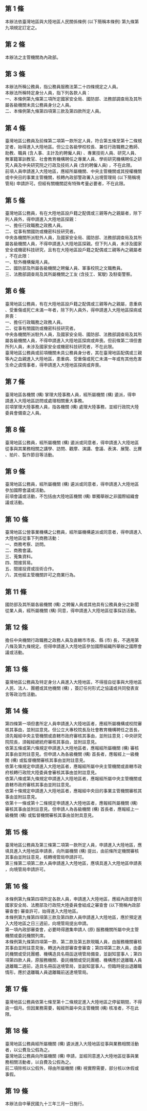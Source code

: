 第 1 條
-------
本辦法依臺灣地區與大陸地區人民關係條例 (以下簡稱本條例) 第九條第  
九項規定訂定之。

第 2 條
-------
本辦法之主管機關為內政部。

第 3 條
-------
本辦法所稱公務員，指公務員服務法第二十四條規定之人員。  
本辦法所稱特定身分人員，指下列各款人員：  
一、本條例第九條第三項所定國家安全局、國防部、法務部調查局及其所  
    屬各級機關未具公務員身分之人員。  
二、本條例第九條第四項第三款及第四款所定人員。

第 4 條
-------
臺灣地區公務員及前條第二項第一款所定人員，符合第五條至第十二條規  
定者，始得進入大陸地區。但公立各級學校校長、兼任行政職務之教師、  
助教、職員 (含人事、主計及約聘僱人員) 、專業技術人員、研究人員、  
無軍籍軍訓教官、社會教育機構聘任之專業人員、學術研究機構聘任之研  
究人員及中央研究院之行政及技術人員 (含約聘僱人員) ，不在此限。  
前項人員申請進入大陸地區，應經所屬機關、中央主管機關或其授權機關  
或中央目的事業主管機關，核轉內政部警政署入出境管理局 (以下簡稱境  
管局) 申請許可。但經有關機關認有特殊考量必要者，不在此限。

第 5 條
-------
臺灣地區公務員，有在大陸地區設戶籍之配偶或三親等內之親屬者，除下  
列人員外，得申請進入大陸地區探親：  
一、擔任行政職務之政務人員。  
二、從事有關國防或機密科技研究者。  
中央各機關所派駐外人員，及國家安全局、國防部、法務部調查局及其所  
屬各級機關人員，不得申請進入大陸地區探親。但下列人員，未涉及國家  
安全或機密科技研究，且有在大陸地區設戶籍之配偶或三親等內之親屬者  
，不在此限：  
一、駐外機構僱用人員。  
二、國防部及所屬各級機關之聘僱人員、軍事校院之文職教員。  
三、法務部調查局及其所屬機關之工友 (含技工、駕駛) 及駐衛警察。

第 6 條
-------
臺灣地區公務員，有在大陸地區設戶籍之配偶或三親等內之親屬，患重病  
、受重傷或死亡未滿一年者，除下列人員外，得申請進入大陸地區探病或  
奔喪：  
一、擔任行政職務之政務人員。  
二、從事有關國防或機密科技研究者。  
中央各機關所派駐外人員，及國家安全局、國防部、法務部調查局及其所  
屬各級機關人員，不得申請進入大陸地區探病或奔喪。但前條第二項但書  
所列人員，未涉及國家安全或機密科技研究者，不在此限。  
臺灣地區公務員或前項機關未具公務員身分者，其在臺灣地區配偶或三親  
等內之血親進入大陸地區，患重病、受重傷或死亡未滿一年或有其他危害  
生命之虞情事者，得申請進入大陸地區探病或奔喪。

第 7 條
-------
臺灣地區各機關 (構) 掌理大陸事務人員，經所屬機關 (構) 遴派，得申  
請進入大陸地區訪問或處理相關重大事務。  
前項掌理大陸事務人員，指各機關 (構) 處理大陸事務，並經行政院大陸  
委員會備查之人員。

第 8 條
-------
臺灣地區公務員，經所屬機關 (構) 遴派或同意者，得申請進入大陸地區  
從事與其業務相關之講學、訪問、觀摩、演講、會議、表演、展覽、比賽  
、拍片、製作節目等活動。

第 9 條
-------
臺灣地區公務員，經所屬機關 (構) 遴派或同意者，得申請進入大陸地區  
參加國際會議或活動。  
前項會議或活動，不包括由大陸地區機關 (構) 單獨舉辦之非國際組織會  
議或活動。

第 10 條
--------
臺灣地區公營事業機構之公務員，經所屬機構遴派或同意者，得申請進入  
大陸地區從事下列商務活動：  
一、商務考察、訪問。  
二、商務會議。  
三、蒐集資料。  
四、間接貿易。  
五、間接投資或技術合作。  
六、其他經主管機關許可之商業行為。

第 11 條
--------
國防部及其所屬各級機關 (構) 之聘僱人員或其他具有公務員身分之新聞  
從業人員，經所屬機關 (構) 同意，得申請進入大陸地區從事採訪活動。

第 12 條
--------
擔任中央機關行政職務之政務人員及直轄市市長、縣 (市) 長，不適用第  
八條及第九條規定。但得申請進入大陸地區參加國際組織所舉辦之國際會  
議或活動。

第 13 條
--------
臺灣地區公務員及特定身分人員進入大陸地區，不得擅自從事與大陸地區  
人民、法人、團體或其他機關 (構) ，簽訂任何形式之協議或共同發表宣  
言等政治性活動。

第 14 條
--------
第四條第一項但書所定人員申請進入大陸地區者，應經所屬機構或校院審  
核其事由，並附註意見。但公立大專校院長及社會教育機構聘任之首長，  
須先報經中央主管機關或直轄市政府審核其事由，並附註意見；中央研究  
院院長，須報經總統府審核其事由，並附註意見。  
依第五條或第六條規定申請進入大陸地區者，應報經所屬機關 (構) 審核  
其事由並附註意見。但申請人為各級機關 (構) 首長者，應報經上一級機  
關 (構) 或監督機關審核其事由並附註意見。  
依第七條規定申請進入大陸地區者，應報經所屬中央主管機關或直轄市政  
府核轉行政院大陸委員會審核其事由並附註意見。  
依第八條或第九條規定申請進入大陸地區者，應報經所屬中央主管機關或  
直轄市政府審核其事由並附註意見。  
依第十條規定申請進入大陸地區者，應報經中央目的事業主管機關審核其  
事由並附註意見。  
依第十一條或第十二條規定申請進入大陸地區者，應報經所屬機關 (構)  
審核其事由並附註意見。但申請人為各級機關 (構) 首長者，應報經上一  
級機關 (構) 或監督機關審核其事由並附具意見。

第 15 條
--------
臺灣地區公務員及第三條第二項第一款所定人員，申請進入大陸地區，應  
填具進入大陸地區申請表，向所屬機關 (構) 提出，由前條所定機關審核  
其事由並附註意見，核轉境管局申請許可。  
第三條第二項第二款人員申請進入大陸地區，應填具進入大陸地區申請表  
，向境管局申請許可。

第 16 條
--------
本條例第九條第四項所定各款人員，申請進入大陸地區，應經內政部會同  
國家安全局、法務部及行政院大陸委員會組成之審查會 (以下簡稱內政部  
審查會) 審查許可，始得進入大陸地區。  
本條例第九條第四項第三款及第四款人員申請進入大陸地區，應於預定進  
入大陸地區之日三週前，向境管局提出申請。  
第一項內政部審查會，必要時得邀集申請人 (原) 服務機關所屬中央主管  
機關或委託機關列席。  
本條例第九條第四項第一款、第二款及第五款現職人員，由服務機關審核  
其事由並附註意見後，轉送內政部審查會審查；第四項第三款人員，由委  
託機關或受託團體、機構造具名冊函送境管局備查，並副知當事人；第四  
項第四款人員，原服務機關、委託機關或受託團體、機構應於退離職人員  
退離職二週前，造具名冊函送境管局，並副知當事人。但臨時提出退離職  
情形，應於退離職人員退離職前送達境管局。

第 17 條
--------
臺灣地區公務員依第七條至第十二條規定進入大陸地區之停留期間，不得  
逾一個月。但因業務需要，報經所屬中央主管機關 (構) 核准者，不在此  
限。

第 18 條
--------
臺灣地區公務員經所屬機關 (構) 遴派進入大陸地區從事與業務相關活動  
者，以公費及公假為之。  
臺灣地區公務員向所屬機關 (構) 申請，並經同意進入大陸地區從事與業  
務相關活動者，以自費及公假為之。  
前二項除核以公假外，得由所屬機關 (構) 視實際需要，部分核以休假或  
事假。

第 19 條
--------
本辦法自中華民國九十三年三月一日施行。

